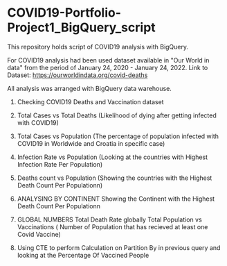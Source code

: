 # COVID19-Portfolio-Project1_BigQuery_script
This repository holds script of COVID19 analysis with BigQuery.


For COVID19 analysis had been used dataset available in "Our World in data" from the period of January 24, 2020 - January 24, 2022.
Link to Dataset: https://ourworldindata.org/covid-deaths

All analysis was arranged with BigQuery data warehouse.

1. Checking COVID19 Deaths and Vaccination dataset

2. Total Cases vs Total Deaths (Likelihood of dying after getting infected with COVID19)
   
3. Total Cases vs Population (The percentage of population infected with COVID19 in Worldwide and Croatia in specific case)

4. Infection Rate vs Population (Looking at the countries with Highest Infection Rate Per Population)

5. Deaths count vs Population (Showing the countries with the Highest Death Count Per Populationn)
6. ANALYSING BY CONTINENT
   Showing the Continent with the Highest Death Count Per Populationn

7. GLOBAL NUMBERS
   Total Death Rate globally
   Total Population vs Vaccinations ( Number of Population that has recieved at least one Covid Vaccine)

8. Using CTE to perform Calculation on Partition By in previous query and looking at the Percentage Of Vaccined People

